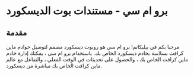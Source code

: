 # برو ام سي - مستندات بوت الديسكورد

## مقدمة
مرحبا بكم في بيليكانم! برو ام سي هو روبوت ديسكورد مصمم لتوصيل خوادم ماين كرافت بسلاسة بخادم ديسكورد الخاص بك. باستخدام برو ام سي ، يمكنك إدارة خادم ماين كرافت الخاص بك ، والحصول على تحديثات في الوقت الفعلي ، والتفاعل مع عالم ماين كرافت الخاص بك مباشرة من ديسكورد.

